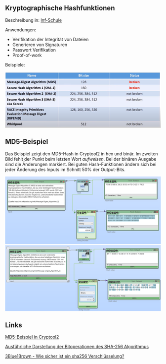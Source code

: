 ## Kryptographische Hashfunktionen


Beschreibung in: [Inf-Schule](https://www.inf-schule.de/kommunikation/kryptologie/digitalesignatur/konzept_hashfunktion)



Anwendungen:

* Verifikation der Integrität von Dateien
* Generieren von Signaturen
* Passwort Verifikation
* Proof-of-work


Beispiele:

<img src="bild1.png" width="600">


## MD5-Beispiel



Das Beispiel zeigt den MD5-Hash in Cryptool2 in hex und binär. Im zweiten Bild fehlt der Punkt beim letzten Wort *aufweisen*. Bei der binären Ausgabe sind die Änderungen markiert. Bei guten Hash-Funktionen ändern sich bei jeder Änderung des Inputs im Schnitt 50% der Output-Bits.


<img src="bild2.png" width="1000">

<img src="bild3.png" width="1000">


## Links

[MD5-Beispiel in  Cryptool2](https://www.youtube.com/watch?v=Rwvpngxp438&t=582s)

[Ausführliche Darstellung der Bitoperationen des SHA-256 Algorithmus](https://www.youtube.com/watch?v=f9EbD6iY9zI)

[3Blue1Brown - Wie sicher ist ein sha256 Verschlüsselung?](https://www.youtube.com/watch?v=S9JGmA5_unY)



